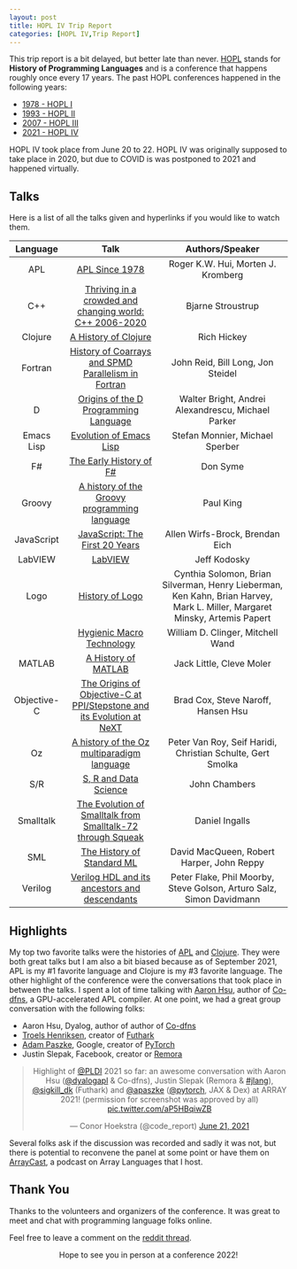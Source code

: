 ```yaml
---
layout: post
title: HOPL IV Trip Report
categories: [HOPL IV,Trip Report]
---
```


This trip report is a bit delayed, but better late than never. [HOPL](https://en.wikipedia.org/wiki/History_of_Programming_Languages) stands for **History of Programming Languages** and is a conference that happens roughly once every 17 years. The past HOPL conferences happened in the following years:

* [1978 - HOPL I](https://en.wikipedia.org/wiki/History_of_Programming_Languages#HOPL_I)
* [1993 - HOPL II](https://en.wikipedia.org/wiki/History_of_Programming_Languages#HOPL_II)
* [2007 - HOPL III](https://en.wikipedia.org/wiki/History_of_Programming_Languages#HOPL_III)
* [2021 - HOPL IV](https://en.wikipedia.org/wiki/History_of_Programming_Languages#HOPL_IV)

HOPL IV took place from June 20 to 22. HOPL IV was originally supposed to take place in 2020, but due to COVID is was postponed to 2021 and happened virtually.

## Talks

Here is a list of all the talks given and hyperlinks if you would like to watch them.

|Language|Talk|Authors/Speaker|
|:-:|:-:|:-:|
|APL|[APL Since 1978](https://www.pldi21.org/prerecorded_hopl.2.html)|Roger K.W. Hui, Morten J. Kromberg|
|C++|[Thriving in a crowded and changing world: C++ 2006-2020](https://www.pldi21.org/prerecorded_hopl.5.html)|Bjarne Stroustrup|
|Clojure|[A History of Clojure](https://www.pldi21.org/prerecorded_hopl.11.html)|Rich Hickey|
|Fortran|[History of Coarrays and SPMD Parallelism in Fortran](https://www.pldi21.org/prerecorded_hopl.26.html)|John Reid, Bill Long, Jon Steidel|
|D|[Origins of the D Programming Language](https://www.pldi21.org/prerecorded_hopl.23.html)|  Walter Bright, Andrei Alexandrescu, Michael Parker|
|Emacs Lisp|[Evolution of Emacs Lisp](https://www.pldi21.org/prerecorded_hopl.16.html)|Stefan Monnier, Michael Sperber|
|F#|[The Early History of F#](https://www.pldi21.org/prerecorded_hopl.19.html)|Don Syme|
|Groovy|[A history of the Groovy programming language](https://www.pldi21.org/prerecorded_hopl.10.html)|Paul King|
|JavaScript|[JavaScript: The First 20 Years](https://www.pldi21.org/prerecorded_hopl.12.html)| Allen Wirfs-Brock, Brendan Eich|
|LabVIEW|[LabVIEW](https://www.pldi21.org/prerecorded_hopl.3.html)|Jeff Kodosky|
|Logo|[History of Logo](https://www.pldi21.org/prerecorded_hopl.9.html)|Cynthia Solomon, Brian Silverman, Henry Lieberman, Ken Kahn, Brian Harvey, Mark L. Miller, Margaret Minsky, Artemis Papert|
||[Hygienic Macro Technology](https://www.pldi21.org/prerecorded_hopl.13.html)|William D. Clinger, Mitchell Wand|
|MATLAB|[A History of MATLAB](https://www.pldi21.org/prerecorded_hopl.4.html)|    Jack Little, Cleve Moler|
|Objective-C|[The Origins of Objective-C at PPI/Stepstone and its Evolution at NeXT](https://www.pldi21.org/prerecorded_hopl.25.html)|    Brad Cox, Steve Naroff, Hansen Hsu|
|Oz|[A history of the Oz multiparadigm language](https://www.pldi21.org/prerecorded_hopl.14.html)|    Peter Van Roy, Seif Haridi, Christian Schulte, Gert Smolka|
|S/R|[S, R and Data Science](https://www.pldi21.org/prerecorded_hopl.6.html)|    John Chambers|
|Smalltalk|[The Evolution of Smalltalk from Smalltalk-72 through Squeak](https://www.pldi21.org/prerecorded_hopl.17.html)|    Daniel Ingalls|
|SML|[The History of Standard ML](https://www.pldi21.org/prerecorded_hopl.21.html)|    David MacQueen, Robert Harper, John Reppy|
|Verilog|[Verilog HDL and its ancestors and descendants](https://www.pldi21.org/prerecorded_hopl.7.html)|    Peter Flake, Phil Moorby, Steve Golson, Arturo Salz, Simon Davidmann|

## Highlights 

My top two favorite talks were the histories of [APL](https://www.pldi21.org/prerecorded_hopl.2.html) and [Clojure](https://www.pldi21.org/prerecorded_hopl.11.html). They were both great talks but I am also a bit biased because as of September 2021, APL is my #1 favorite language and Clojure is my #3 favorite language. The other highlight of the conference were the conversations that took place in between the talks. I spent a lot of time talking with [Aaron Hsu](), author of [Co-dfns](https://www.google.com/search?q=co-dfns&oq=co-dfns&aqs=chrome..69i57j69i61.1233j0j7&sourceid=chrome&ie=UTF-8), a GPU-accelerated APL compiler. At one point, we had a great group conversation with the following folks:

* Aaron Hsu, Dyalog, author of author of [Co-dfns](https://www.google.com/search?q=co-dfns&oq=co-dfns&aqs=chrome..69i57j69i61.1233j0j7&sourceid=chrome&ie=UTF-8)
* [Troels Henriksen](https://twitter.com/sigkill_dk), creator of [Futhark](https://futhark-lang.org/)
* [Adam Paszke](https://twitter.com/apaszke), Google, creator of [PyTorch](https://pytorch.org/)
* Justin Slepak, Facebook, creator or [Remora](https://arxiv.org/abs/1912.13451)

<center><blockquote class="twitter-tweet"><p lang="en" dir="ltr">Highlight of <a href="https://twitter.com/PLDI?ref_src=twsrc%5Etfw">@PLDI</a> 2021 so far: an awesome conversation with Aaron Hsu (<a href="https://twitter.com/dyalogapl?ref_src=twsrc%5Etfw">@dyalogapl</a> &amp; Co-dfns), Justin Slepak (Remora &amp; <a href="https://twitter.com/hashtag/jlang?src=hash&amp;ref_src=twsrc%5Etfw">#jlang</a>), <a href="https://twitter.com/sigkill_dk?ref_src=twsrc%5Etfw">@sigkill_dk</a> (Futhark) and <a href="https://twitter.com/apaszke?ref_src=twsrc%5Etfw">@apaszke</a> (<a href="https://twitter.com/PyTorch?ref_src=twsrc%5Etfw">@pytorch</a>, JAX &amp; Dex) at ARRAY 2021! (permission for screenshot was approved by all) <a href="https://t.co/aP5HBqiwZB">pic.twitter.com/aP5HBqiwZB</a></p>&mdash; Conor Hoekstra (@code_report) <a href="https://twitter.com/code_report/status/1407062396267544581?ref_src=twsrc%5Etfw">June 21, 2021</a></blockquote> <script async src="https://platform.twitter.com/widgets.js" charset="utf-8"></script></center>

Several folks ask if the discussion was recorded and sadly it was not, but there is potential to reconvene the panel at some point or have them on [ArrayCast](https://www.arraycast.com/), a podcast on Array Languages that I host.

## Thank You

Thanks to the volunteers and organizers of the conference. It was great to meet and chat with programming language folks online.

Feel free to leave a comment on the [reddit thread]().

<center>Hope to see you in person at a conference 2022!</center>
